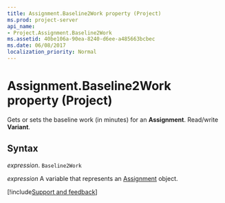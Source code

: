 ```yaml
---
title: Assignment.Baseline2Work property (Project)
ms.prod: project-server
api_name:
- Project.Assignment.Baseline2Work
ms.assetid: 40be106a-90ea-8240-d6ee-a485663bcbec
ms.date: 06/08/2017
localization_priority: Normal
---
```



# Assignment.Baseline2Work property (Project)

Gets or sets the baseline work (in minutes) for an  **Assignment**. Read/write **Variant**.


## Syntax

_expression_. `Baseline2Work`

_expression_ A variable that represents an [Assignment](./Project.Assignment.md) object.

[!include[Support and feedback](~/includes/feedback-boilerplate.md)]